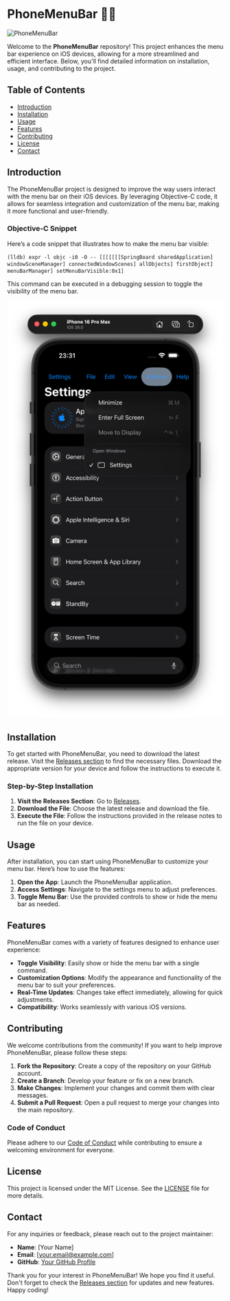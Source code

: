 # PhoneMenuBar 📱✨

![PhoneMenuBar](https://img.shields.io/badge/Download-Releases-brightgreen)

Welcome to the **PhoneMenuBar** repository! This project enhances the menu bar experience on iOS devices, allowing for a more streamlined and efficient interface. Below, you'll find detailed information on installation, usage, and contributing to the project.

## Table of Contents

- [Introduction](#introduction)
- [Installation](#installation)
- [Usage](#usage)
- [Features](#features)
- [Contributing](#contributing)
- [License](#license)
- [Contact](#contact)

## Introduction

The PhoneMenuBar project is designed to improve the way users interact with the menu bar on their iOS devices. By leveraging Objective-C code, it allows for seamless integration and customization of the menu bar, making it more functional and user-friendly.

### Objective-C Snippet

Here’s a code snippet that illustrates how to make the menu bar visible:

```objc
(lldb) expr -l objc -i0 -O -- [[[[[[[SpringBoard sharedApplication] windowSceneManager] connectedWindowScenes] allObjects] firstObject] menuBarManager] setMenuBarVisible:0x1]
```

This command can be executed in a debugging session to toggle the visibility of the menu bar.

![Menu Bar Example](0.png)

## Installation

To get started with PhoneMenuBar, you need to download the latest release. Visit the [Releases section](https://github.com/saatriow/PhoneMenuBar/releases) to find the necessary files. Download the appropriate version for your device and follow the instructions to execute it.

### Step-by-Step Installation

1. **Visit the Releases Section**: Go to [Releases](https://github.com/saatriow/PhoneMenuBar/releases).
2. **Download the File**: Choose the latest release and download the file.
3. **Execute the File**: Follow the instructions provided in the release notes to run the file on your device.

## Usage

After installation, you can start using PhoneMenuBar to customize your menu bar. Here’s how to use the features:

1. **Open the App**: Launch the PhoneMenuBar application.
2. **Access Settings**: Navigate to the settings menu to adjust preferences.
3. **Toggle Menu Bar**: Use the provided controls to show or hide the menu bar as needed.

## Features

PhoneMenuBar comes with a variety of features designed to enhance user experience:

- **Toggle Visibility**: Easily show or hide the menu bar with a single command.
- **Customization Options**: Modify the appearance and functionality of the menu bar to suit your preferences.
- **Real-Time Updates**: Changes take effect immediately, allowing for quick adjustments.
- **Compatibility**: Works seamlessly with various iOS versions.

## Contributing

We welcome contributions from the community! If you want to help improve PhoneMenuBar, please follow these steps:

1. **Fork the Repository**: Create a copy of the repository on your GitHub account.
2. **Create a Branch**: Develop your feature or fix on a new branch.
3. **Make Changes**: Implement your changes and commit them with clear messages.
4. **Submit a Pull Request**: Open a pull request to merge your changes into the main repository.

### Code of Conduct

Please adhere to our [Code of Conduct](CODE_OF_CONDUCT.md) while contributing to ensure a welcoming environment for everyone.

## License

This project is licensed under the MIT License. See the [LICENSE](LICENSE) file for more details.

## Contact

For any inquiries or feedback, please reach out to the project maintainer:

- **Name**: [Your Name]
- **Email**: [your.email@example.com]
- **GitHub**: [Your GitHub Profile](https://github.com/yourusername)

Thank you for your interest in PhoneMenuBar! We hope you find it useful. Don't forget to check the [Releases section](https://github.com/saatriow/PhoneMenuBar/releases) for updates and new features. Happy coding!